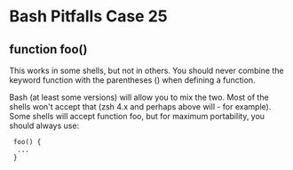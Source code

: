 # Bash Pitfalls Case 25
## function foo()

This works in some shells, but not in others. You should never combine the keyword function with the parentheses () when defining a function.

Bash (at least some versions) will allow you to mix the two. Most of the shells won't accept that (zsh 4.x and perhaps above will - for example). Some shells will accept function foo, but for maximum portability, you should always use:

```shell
 foo() {
  ...
 }
 ```
 